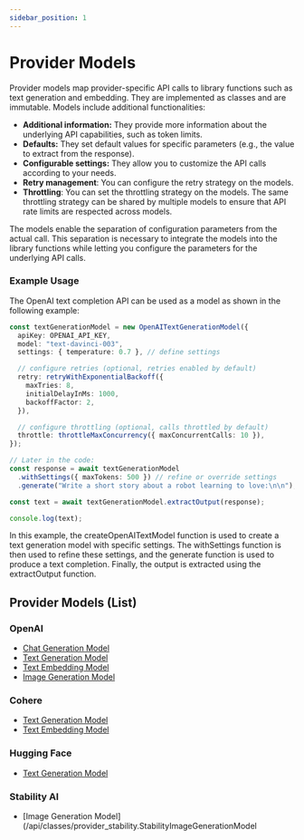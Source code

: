 ```yaml
---
sidebar_position: 1
---
```


# Provider Models

Provider models map provider-specific API calls to library functions such as text generation and embedding. They are implemented as classes and are immutable. Models include additional functionalities:

- **Additional information:** They provide more information about the underlying API capabilities, such as token limits.
- **Defaults:** They set default values for specific parameters (e.g., the value to extract from the response).
- **Configurable settings:** They allow you to customize the API calls according to your needs.
- **Retry management**: You can configure the retry strategy on the models.
- **Throttling**: You can set the throttling strategy on the models. The same throttling strategy can be shared by multiple models to ensure that API rate limits are respected across models.

The models enable the separation of configuration parameters from the actual call. This separation is necessary to integrate the models into the library functions while letting you configure the parameters for the underlying API calls.

### Example Usage

The OpenAI text completion API can be used as a model as shown in the following example:

```ts
const textGenerationModel = new OpenAITextGenerationModel({
  apiKey: OPENAI_API_KEY,
  model: "text-davinci-003",
  settings: { temperature: 0.7 }, // define settings

  // configure retries (optional, retries enabled by default)
  retry: retryWithExponentialBackoff({
    maxTries: 8,
    initialDelayInMs: 1000,
    backoffFactor: 2,
  }),

  // configure throttling (optional, calls throttled by default)
  throttle: throttleMaxConcurrency({ maxConcurrentCalls: 10 }),
});

// Later in the code:
const response = await textGenerationModel
  .withSettings({ maxTokens: 500 }) // refine or override settings
  .generate("Write a short story about a robot learning to love:\n\n");

const text = await textGenerationModel.extractOutput(response);

console.log(text);
```

In this example, the createOpenAITextModel function is used to create a text generation model with specific settings. The withSettings function is then used to refine these settings, and the generate function is used to produce a text completion. Finally, the output is extracted using the extractOutput function.

## Provider Models (List)

### OpenAI

- [Chat Generation Model](/api/classes/provider_openai.OpenAIChatModel)
- [Text Generation Model](/api/classes/provider_openai.OpenAITextGenerationModel)
- [Text Embedding Model](/api/classes/provider_openai.OpenAITextEmbeddingModel)
- [Image Generation Model](/api/classes/provider_openai.OpenAIImageGenerationModel)

### Cohere

- [Text Generation Model](/api/classes/provider_cohere.CohereTextGenerationModel)
- [Text Embedding Model](/api/classes/provider_cohere.CohereTextEmbeddingModel)

### Hugging Face

- [Text Generation Model](/api/classes/provider_huggingface.HuggingFaceTextGenerationModel)

### Stability AI

- [Image Generation Model](/api/classes/provider_stability.StabilityImageGenerationModel
